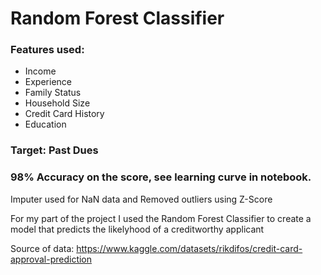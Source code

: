 # Random Forest Classifier

### Features used: <br />
* Income 
* Experience
* Family Status
* Household Size
* Credit Card History 
* Education

### Target: Past Dues

### 98% Accuracy on the score, see learning curve in notebook. 

Imputer used for NaN data and Removed outliers using Z-Score

For my part of the project I used the Random Forest Classifier to create a model that predicts the likelyhood of a creditworthy applicant 


Source of data: https://www.kaggle.com/datasets/rikdifos/credit-card-approval-prediction
